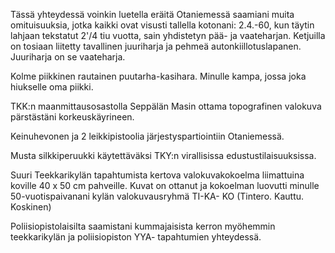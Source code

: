 
Tässä yhteydessä voinkin luetella eräitä Otaniemessä saamiani muita omituisuuksia, jotka kaikki ovat 
visusti tallella kotonani: 2.4.-60, kun täytin lahjaan tekstatut 2'/4 tiu vuotta, sain yhdistetyn pää- ja 
vaateharjan. Ketjuilla on tosiaan liitetty tavallinen juuriharja ja pehmeä autonkiillotuslapanen. 
Juuriharja on se vaateharja. 

Kolme piikkinen rautainen puutarha-kasihara. Minulle kampa, jossa joka hiukselle oma piikki. 

TKK:n maanmittausosastolla Seppälän Masin ottama topografinen valokuva pärstästäni 
korkeuskäyrineen. 

Keinuhevonen ja 2 leikkipistoolia järjestyspartiointiin Otaniemessä. 

Musta silkkiperuukki käytettäväksi TKY:n virallisissa edustustilaisuuksissa. 

Suuri Teekkarikylän tapahtumista kertova valokuvakokoelma liimattuina koville 40 x 50 cm pahveille. 
Kuvat on ottanut ja kokoelman luovutti minulle 50-vuotispaivanani kylän valokuvausryhmä TI-KA-
KO (Tintero. Kauttu. Koskinen) 

Poliisiopistolaisilta saamistani kummajaisista kerron myöhemmin teekkarikylän ja poliisiopiston YYA-
tapahtumien yhteydessä.
